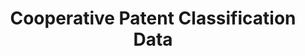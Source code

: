 ---
bigquery: https://console.cloud.google.com/bigquery?p=patents-public-data&d=cpc&page=dataset
citation: '“Cooperative Patent Classification” by the EPO and USPTO, for public use. '
contributors: EPO, USPTO
cost: None
description: Cooperative Patent Classification Data contains the scheme and definitions
  of the Cooperative Patent Classification system for classifying patent documents.
  The CPC is the result of a partnership between the EPO and the USPTO in their joint
  effort to develop a common, internationally compatible classification system for
  technical documents, in particular patent publications, which will be used by both
  offices in the patent granting process
documentation: https://www.cooperativepatentclassification.org/cpcSchemeAndDefinitions
last_edit: 04/12/2022, 05:49:30
location: https://www.cooperativepatentclassification.org/index
maintained_by: USPTO, EPO
schema_fields:
- titleFull
- ipc_concordant
- sizeCache
- residualReferences
- not_allocatable
- children
- residual_references
- dateRevised
- childGroups
- limitingReferences
- child_groups
- application_references
- notAllocatable
- date_revised
- informative_references
- definition
- parents
- level
- additional_only
- ipcConcordant
- title_part
- applicationReferences
- informativeReferences
- status
- glossary
- symbol
- breakdown_code
- title_full
- limiting_references
- breakdownCode
- titlePart
- synonyms
shortname: cooperative_patent_classification
tags:
- patents
- science
title: Cooperative Patent Classification Data
uuid: 984374a7-16e9-4b35-9445-458daceb01bf
---